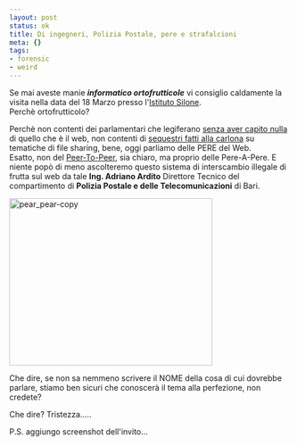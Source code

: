 ```yaml
--- 
layout: post
status: ok
title: Di ingegneri, Polizia Postale, pere e strafalcioni
meta: {}
tags: 
- forensic
- weird
---
```

Se mai aveste manie **_informatico ortofrutticole_** vi consiglio caldamente la visita nella data del 18 Marzo presso l'[Istituto Silone][1].  
Perchè ortofrutticolo?  
  
Perchè non contenti dei parlamentari che legiferano [senza aver capito nulla][2] di quello che è il web, non contenti di [sequestri fatti alla carlona][3] su tematiche di file sharing, bene, oggi parliamo delle PERE del Web.  
Esatto, non del [Peer-To-Peer][4], sia chiaro, ma proprio delle Pere-A-Pere. E niente popò di meno ascolteremo questo sistema di interscambio illegale di frutta sul web da tale **Ing. Adriano Ardito** Direttore Tecnico del compartimento di **Polizia Postale e delle Telecomunicazioni** di Bari.  
  
<a href="http://www.lastknight.com/download//2009/03/pear_pear-copy.jpg"><img src="http://www.lastknight.com/download//2009/03/pear_pear-copy-364x300.jpg" alt="pear_pear-copy" title="pear_pear-copy" width="364" height="300" class="aligncenter size-medium wp-image-1381" /></a>
  
Che dire, se non sa nemmeno scrivere il NOME della cosa di cui dovrebbe parlare, stiamo ben sicuri che conoscerà il tema alla perfezione, non credete?  
  
Che dire? Tristezza.....  
  
P.S. aggiungo screenshot dell'invito...
  
[1]: http://www.istitutosilone.it/
[2]: http://www.geekissimo.com/2009/03/10/internet-corso-parlamentari/
[3]: http://www.lastknight.com/2008/10/06/thepiratebay-questo-non-e-un-sequestro/
[4]: http://en.wikipedia.org/wiki/Peer-to-peer 
